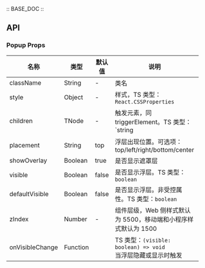 :: BASE_DOC ::

## API
### Popup Props

名称 | 类型 | 默认值 | 说明 | 必传
-- | -- | -- | -- | --
className | String | - | 类名 | N
style | Object | - | 样式，TS 类型：`React.CSSProperties` | N
children | TNode | - | 触发元素，同 triggerElement。TS 类型：`string | TNode`。[通用类型定义](https://github.com/TDesignOteam/tdesign-mobile-react/blob/develop/src/common.ts) | N
placement | String | top | 浮层出现位置。可选项：top/left/right/bottom/center | N
showOverlay | Boolean | true | 是否显示遮罩层 | N
visible | Boolean | false | 是否显示浮层。TS 类型：`boolean` | N
defaultVisible | Boolean | false | 是否显示浮层。非受控属性。TS 类型：`boolean` | N
zIndex | Number | - | 组件层级，Web 侧样式默认为 5500，移动端和小程序样式默认为 1500 | N
onVisibleChange | Function |  | TS 类型：`(visible: boolean) => void`<br/>当浮层隐藏或显示时触发 | N
